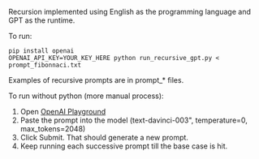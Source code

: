 Recursion implemented using English as the programming language and GPT as the runtime.

To run:

    pip install openai
    OPENAI_API_KEY=YOUR_KEY_HERE python run_recursive_gpt.py < prompt_fibonnaci.txt

Examples of recursive prompts are in prompt_* files.


To run without python (more manual process):

1. Open [OpenAI Playground](https://beta.openai.com/playground)
2. Paste the prompt into the model (text-davinci-003", temperature=0, max_tokens=2048)
3. Click Submit. That should generate a new prompt.
4. Keep running each successive prompt till the base case is hit.